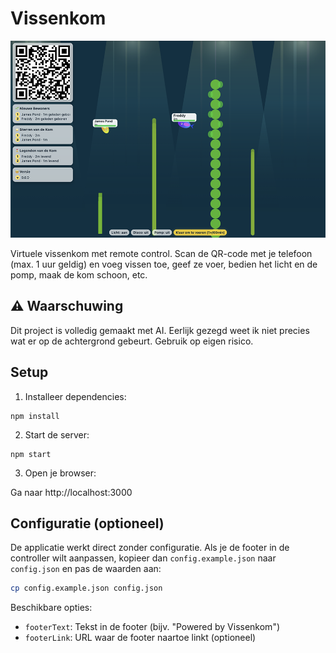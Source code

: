 # Vissenkom

![Vissenkom preview](assets/preview.png)

Virtuele vissenkom met remote control. Scan de QR-code met je telefoon (max. 1 uur geldig) en voeg vissen toe, geef ze voer, bedien het licht en de pomp, maak de kom schoon, etc.

## ⚠️ Waarschuwing

Dit project is volledig gemaakt met AI. Eerlijk gezegd weet ik niet precies wat er op de achtergrond gebeurt. Gebruik op eigen risico.
## Setup

1. Installeer dependencies:
```
npm install
```

2. Start de server:
```
npm start
```

3. Open je browser:

Ga naar http://localhost:3000

## Configuratie (optioneel)

De applicatie werkt direct zonder configuratie. Als je de footer in de controller wilt aanpassen, kopieer dan `config.example.json` naar `config.json` en pas de waarden aan:

```bash
cp config.example.json config.json
```

Beschikbare opties:
- `footerText`: Tekst in de footer (bijv. "Powered by Vissenkom")
- `footerLink`: URL waar de footer naartoe linkt (optioneel)
